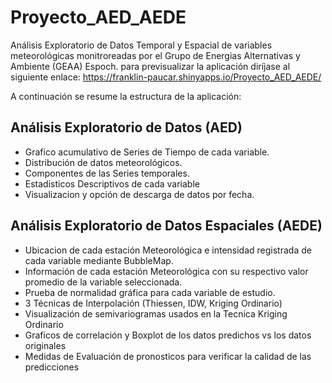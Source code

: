 # Proyecto_AED_AEDE
 Análisis Exploratorio de Datos Temporal y Espacial de variables meteorológicas monitroreadas por el Grupo de Energias Alternativas y Ambiente (GEAA) Espoch.
 para previsualizar la aplicación diríjase al siguiente enlace: https://franklin-paucar.shinyapps.io/Proyecto_AED_AEDE/
 
 A continuación se resume la estructura de la aplicación:
 
## Análisis Exploratorio de Datos (AED)
- Grafico acumulativo de Series de Tiempo de cada variable.
- Distribución de datos meteorológicos.
- Componentes de las Series temporales.
- Estadisticos Descriptivos de cada variable
- Visualizacion y opción de descarga de datos por fecha.

## Análisis Exploratorio de Datos Espaciales (AEDE)

- Ubicacion de cada estación Meteorológica e intensidad registrada de cada variable mediante BubbleMap.
- Información de cada estación Meteorológica con su respectivo valor promedio de la variable seleccionada.
- Prueba de normalidad gráfica para cada variable de estudio.
- 3 Técnicas de Interpolación (Thiessen, IDW, Kriging Ordinario) 
- Visualización de semivariogramas usados en la Tecnica Kriging Ordinario
- Graficos de correlación y Boxplot de los datos predichos vs los datos originales
- Medidas de Evaluación de pronosticos para verificar la calidad de las predicciones

